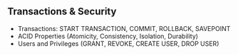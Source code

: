 ## Transactions & Security

- Transactions: START TRANSACTION, COMMIT, ROLLBACK, SAVEPOINT
- ACID Properties (Atomicity, Consistency, Isolation, Durability)
- Users and Privileges (GRANT, REVOKE, CREATE USER, DROP USER)
